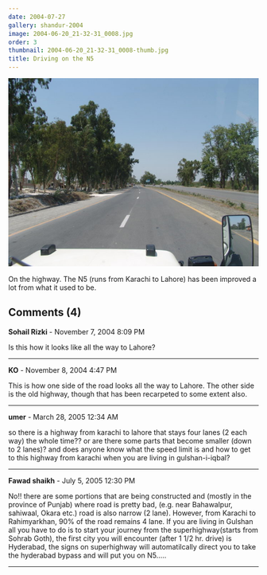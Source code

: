 ```yaml
---
date: 2004-07-27
gallery: shandur-2004
image: 2004-06-20_21-32-31_0008.jpg
order: 3
thumbnail: 2004-06-20_21-32-31_0008-thumb.jpg
title: Driving on the N5
---
```


![Driving on the N5](./2004-06-20_21-32-31_0008.jpg)

On the highway. The N5 (runs from Karachi to Lahore) has been improved a lot from what it used to be.

<div id="comments">

## Comments (4)

**Sohail Rizki** - November  7, 2004  8:09 PM

Is this how it looks like all the way to Lahore?

---

**KO** - November  8, 2004  4:47 PM

This is how one side of the road looks all the way to Lahore. The other side is the old highway, though that has been recarpeted to some extent also.

---

**umer** - March 28, 2005 12:34 AM

so there is a highway from karachi to lahore that stays four lanes (2 each way) the whole time?? or are there some parts that become smaller (down to 2 lanes)? and does anyone know what the speed limit is and how to get to this highway from karachi when you are living in gulshan-i-iqbal?

---

**Fawad shaikh** - July  5, 2005 12:30 PM

No!! there are some portions that are being constructed and (mostly in the province of Punjab) where road is pretty bad, (e.g. near Bahawalpur, sahiwaal, Okara etc.) road is also narrow (2 lane). However, from Karachi to Rahimyarkhan, 90% of the road remains 4 lane. If you are living in Gulshan all you have to do is to start your journey from the superhighway(starts from Sohrab Goth), the first city you will encounter (after 1 1/2 hr. drive) is Hyderabad, the signs on superhighway will automatilcally direct you to take the hyderabad bypass and will put you on N5.....

---

</div>